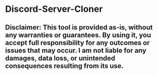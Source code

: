 # Discord-Server-Cloner

## Disclaimer: This tool is provided as-is, without any warranties or guarantees. By using it, you accept full responsibility for any outcomes or issues that may occur. I am not liable for any damages, data loss, or unintended consequences resulting from its use.
